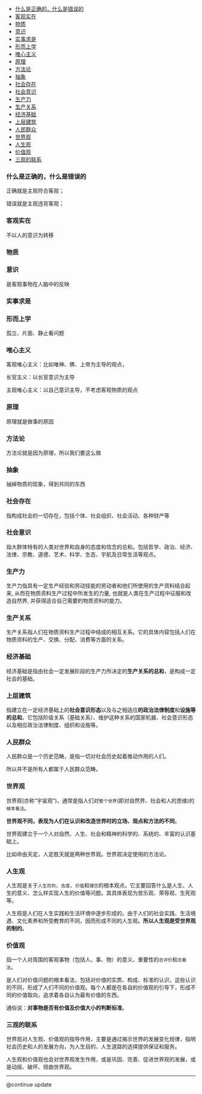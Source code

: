 
<!-- TOC -->

- [什么是正确的，什么是错误的](#什么是正确的什么是错误的)
- [客观实在](#客观实在)
- [物质](#物质)
- [意识](#意识)
- [实事求是](#实事求是)
- [形而上学](#形而上学)
- [唯心主义](#唯心主义)
- [原理](#原理)
- [方法论](#方法论)
- [抽象](#抽象)
- [社会存在](#社会存在)
- [社会意识](#社会意识)
- [生产力](#生产力)
- [生产关系](#生产关系)
- [经济基础](#经济基础)
- [上层建筑](#上层建筑)
- [人民群众](#人民群众)
- [世界观](#世界观)
- [人生观](#人生观)
- [价值观](#价值观)
- [三观的联系](#三观的联系)

<!-- /TOC -->



### 什么是正确的，什么是错误的
正确就是主观符合客观；

错误就是主观违背客观；

### 客观实在

不以人的意识为转移

### 物质


### 意识

是客观事物在人脑中的反映

### 实事求是

### 形而上学

孤立、片面、静止看问题

### 唯心主义

客观唯心主义：比如唯神、佛、上帝为主导的观点，

长官主义：以长官意识为主导

主观唯心主义：以自己意识主导，不考虑客观物质的观点

### 原理

原理就是做事的原因

### 方法论

方法论就是因为原理，所以我们要这么做

### 抽象

抽掉物质的现象，得到共同的东西

### 社会存在

指构成社会的一切存在，包括个体、社会组织、社会活动、各种财产等

### 社会意识

指大群体特有的人类对世界和自身的态度和信念的总和。包括哲学、政治、经济、法律、宗教、道德、艺术、科学、生态、宇航及日常生活等观点。

### 生产力
生产力指具有一定生产经验和劳动技能的劳动者和他们所使用的生产资料结合起来, 从而在物质资料生产过程中所发生的力量, 也就是人类在生产过程中征服和改造自然界, 并获得适合自己需要的物质资料的能力。

### 生产关系

生产关系指人们在物质资料生产过程中结成的相互关系。它的具体内容包括人们在物质资料的生产、交换、分配、消费等方面的关系。

### 经济基础

经济基础是指由社会一定发展阶段的生产力所决定的**生产关系的总和**，是构成一定社会的基础。

### 上层建筑
指建立在一定经济基础上的**社会意识形态**以及与之相适应**的政治法律制度**和**设施等的总和**。它包括阶级关系（基础关系）、维护这种关系的国家机器、社会意识形态以及相应政治法律制度、组织和设施等。 

### 人民群众

人民群众是一个历史范畴，是指一切对社会历史起着推动作用的人们。

所以并不是所有人都属于人民群众范畴。

### 世界观
世界观(亦称“宇宙观”)，通常是指人们对`整个世界`(即对自然界、社会和人的思维)的`根本看法`。

**世界观不同，表现为人们在认识和改造世界时的立场、观点和方法的不同**。

世界观建立于一个人对自然、人生、社会和精神的科学的、系统的、丰富的认识基础上。

比如命由天定，人定胜天就是两种世界观。世界观决定使用的方法论。

### 人生观

人生观是关于`人生目的`、`态度`、`价值`和`理念`的根本观点。它主要回答什么是人生、人生的意义、怎么样实现人生的价值等问题。其具体表现为苦乐观、荣辱观、生死观等。

人生观是人们在人生实践和生活环境中逐步形成的。由于人们的社会实践、生活境遇、文化素养和所受教育的不同，因而形成不同的人生观。**所以人生观是受世界观的制约**。

### 价值观

指一个人对周围的客观事物（包括人、事、物）的意义、重要性的`总评价`和`总看法`。

是人们对价值问题的根本看法，包括对价值的实质、构成、标准的认识，这些认识的不同，形成了人们不同的价值观。每个人都是在各自的价值观的引导下，形成不同的价值取向，追求着各自认为最有价值的东西。

通俗说：**对事物是否有价值及价值大小的判断标准**。

### 三观的联系

世界观对人生观、价值观的指导作用，主要是通过揭示世界的发展变化规律，指明社会历史和人的发展方向，为人生目的、人生道路的选择提供保证和服务。

人生观和价值观也会对世界观发生作用，或是巩固、完善、促进世界观的发展，或是动摇、破坏、扭曲世界观。


----

@continue update